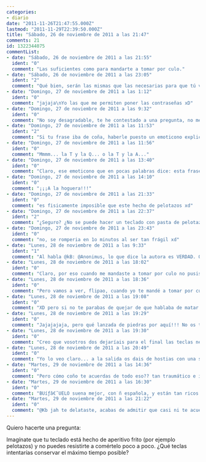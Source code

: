 ```yaml
---
categories:
- diario
date: "2011-11-26T21:47:55.000Z"
lastmod: "2011-11-29T22:39:50.000Z"
title: "Sábado, 26 de noviembre de 2011 a las 21:47"
comments: 21
id: 1322344075
commentList:
- date: "Sábado, 26 de noviembre de 2011 a las 21:55"
  ident: "0"
  comment: "Las suficientes como para mandarte a tomar por culo."
- date: "Sábado, 26 de noviembre de 2011 a las 23:05"
  ident: "2"
  comment: "Qué bien, serán las mismas que las necesarias para que tú vengas conmigo al mismo sitio =) Me encanta la gente desagradable como tú, sois tan vulgares que me hacéis sentir por encima de la mayoría de la población del planeta. Gracias de corazón :P"
- date: "Domingo, 27 de noviembre de 2011 a las 1:12"
  ident: "0"
  comment: "jajaja\nYo las que me permiten poner las contraseñas xD"
- date: "Domingo, 27 de noviembre de 2011 a las 9:32"
  ident: "0"
  comment: "No soy desagradable, te he contestado a una pregunta, no me creo superior simplemente he aplicado la teoría de @kb sobre que mandar a alguien a tomar por culo no es malo, es mas ella dice que se despide así, si no te gusta se lo dices a ella.\n\n¿Ves @kb? a la gran mayoría de personas no les parece muy guay que les manden a tomar por culo así que :zasca:"
- date: "Domingo, 27 de noviembre de 2011 a las 11:53"
  ident: "2"
  comment: "Si tu frase iba de coña, haberle puesto un emoticono explicativo, que para algo sirven ¬¬"
- date: "Domingo, 27 de noviembre de 2011 a las 11:56"
  ident: "0"
  comment: "Mmmm... la T y la Q... o la T y la A..."
- date: "Domingo, 27 de noviembre de 2011 a las 13:40"
  ident: "0"
  comment: "Claro, ese emoticono que en pocas palabras dice: esta frase es una indirecta para @kb. de esos tengo un puñao (sarcasm)"
- date: "Domingo, 27 de noviembre de 2011 a las 14:10"
  ident: "0"
  comment: "¡¡¡A la hoguera!!!"
- date: "Domingo, 27 de noviembre de 2011 a las 21:33"
  ident: "0"
  comment: "es fisicamente imposible que este hecho de pelotazos xd"
- date: "Domingo, 27 de noviembre de 2011 a las 22:37"
  ident: "2"
  comment: "¿Seguro? ¿No se puede hacer un teclado con pasta de pelotazos?"
- date: "Domingo, 27 de noviembre de 2011 a las 23:43"
  ident: "0"
  comment: "no, se romperia en 1o minutos al ser tan frágil xd"
- date: "Lunes, 28 de noviembre de 2011 a las 9:33"
  ident: "1"
  comment: "Al habla @kB: @Anonimus, lo que dice la autora es VERDAD. O sea, si vas a mandar a tomar por culo a alguien de buen rollo tienes que poner un emoticono o una frase que haga entender que estas de broma, poooorque si te fiiiijas, yo siempre que lo hago pongo algo como \"=DDDDDDDDD\" o algo así, y a nadie le sienta mal. Por tanto, todo esto que has dicho me parece otra de tus excusas inutiles para encubrir uno de tus comentarios inútiles.\nHE DICHO!!!\ny... me retiro ya.\nP.D.: :zasca:"
- date: "Lunes, 28 de noviembre de 2011 a las 18:02"
  ident: "0"
  comment: "Claro, por eso cuando me mandaste a tomar por culo no pusiste ningún emoticono XD que escusa mas cutre y mal pensada, si me dijiste secamente: ale me voy, vete a tomar por culo. Pero claro ¿quien no se va a tomar en mitad de una discusión eso como un alago? solo los tontos, es como si zp le dice a rajoy: vete a tomar por culo. Pues al día siguente en los periodicos aperecería: zp se despide cariñosamente de rajoy un gesto muy bonito.\nXD bueno que aunque hubieses puesto un emoticono eso en mitad de una discusión no suena a alago.\nPD: :zasca:"
- date: "Lunes, 28 de noviembre de 2011 a las 18:36"
  ident: "0"
  comment: "Pero vamos a ver, flipao, cuando yo te mandé a tomar por culo por primera vez NO estabamos discutiendo (:zasca:), a lo mejor en tu extraña imaginacion si, pero en la realidad no, es que ni siquiera estabamos teniendo una conversacion, yo simplemente me aburria y decia cosas aleatorias al aire, a lo mejor tu te creias que te estaba hablando a ti, pero bueno... simplemente me despedí, y \"ale me voy\" (si es que dije eso, que no me acuerdo) es claramente una frase amistosa o de buen rollo... \nY YA ESTí, CAGUENLAOSTIAPUTA ^________^"
- date: "Lunes, 28 de noviembre de 2011 a las 19:08"
  ident: "0"
  comment: "XD pero si no te parabas de quejar de que hablaba de matar a tao pai pai con mi kame hame ha y decirme que me callase y que parecía subnormal y luego te despediste con tu \'\'vete a tomar por culo\'\' aquí el único flipao que hay eres tú, que ter gusta mucho tergiversar las cosas a tu favor.Y si en un principio me dijiste eso de que estabas diciendo frases aleatorias y que no me hacías ni puto caso pero como te picas tanto acabaste diciendo que parecía subnormal.\nPD: :zasca: pedrasca."
- date: "Lunes, 28 de noviembre de 2011 a las 19:29"
  ident: "0"
  comment: "Jajajajaja, pero qué lanzada de piedras por aquí!!! No os tiréis el Peñón encima, anda xD"
- date: "Lunes, 28 de noviembre de 2011 a las 19:30"
  ident: "0"
  comment: "Creo que vosotros dos dejaríais para el final las teclas necesarias para enviar un Zasca al otro."
- date: "Lunes, 28 de noviembre de 2011 a las 20:49"
  ident: "0"
  comment: "Yo lo veo claro... a la salida os dais de hostias con una silla y ya. ¡A SILLAZOS! xD"
- date: "Martes, 29 de noviembre de 2011 a las 14:36"
  ident: "0"
  comment: "Pero cómo coño te acuerdas de todo eso?? tan traumático e importante fue para ti ese momento!?!?! no me acuerdo ni de la mitad de cosas que has dicho o__o\nHala, ya me he rallao.\nNo, @Yuzu, digo, PROFITEROL, yo dejaría la x, la d y el Bloq Mayús ;D xD\nP.D.: Vete a tomar por culo, @Anonimus xDDDD"
- date: "Martes, 29 de noviembre de 2011 a las 16:30"
  ident: "0"
  comment: "BUíƒâ€˜UELO suena mejor, con ñ española, y están tan ricos rellenos de crema pastelera... *_____*"
- date: "Martes, 29 de noviembre de 2011 a las 21:22"
  ident: "0"
  comment: "@Kb jah te delataste, acabas de admitir que casi ni te acuerdas de eso, no esque fuese traumatico, pero de cosas como estas hay que acordarse para poder decir: jah, te calle la boca @kb :zasca:\nY sí esta vez he pillado el sarcasmo en tu frase XD."
---
```


Quiero hacerte una pregunta:  
  
Imagínate que tu teclado está hecho de aperitivo frito (por ejemplo pelotazos) y no puedes resistirte a comértelo poco a poco. ¿Qué teclas intentarías conservar el máximo tiempo posible?